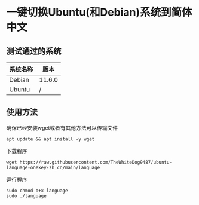 # 一键切换Ubuntu(和Debian)系统到简体中文
## 测试通过的系统
|系统名称|版本|
|-|-|
|Debian|11.6.0|
|Ubuntu|/|

## 使用方法
确保已经安装wget或者有其他方法可以传输文件  
```shell
apt update && apt install -y wget
```

下载程序
```shell
wget https://raw.githubusercontent.com/TheWhiteDog9487/ubuntu-language-onekey-zh_cn/main/language
```
运行程序
```shell
sudo chmod o+x language
sudo ./language
```
